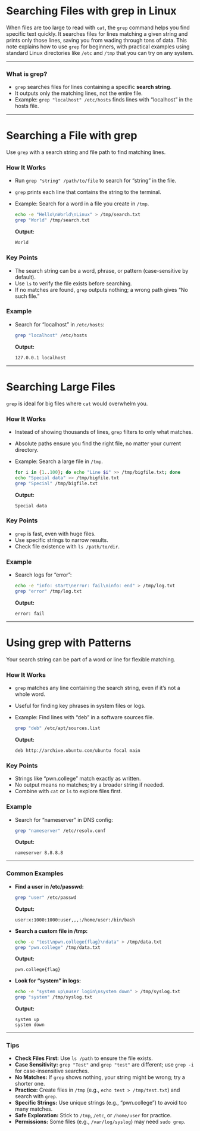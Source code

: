 # **Searching Files with grep in Linux**

When files are too large to read with `cat`, the `grep` command helps you find specific text quickly. It searches files for lines matching a given string and prints only those lines, saving you from wading through tons of data. This note explains how to use `grep` for beginners, with practical examples using standard Linux directories like `/etc` and `/tmp` that you can try on any system.

---

### **What is grep?**

- `grep` searches files for lines containing a specific **search string**.
- It outputs only the matching lines, not the entire file.
- Example: `grep "localhost" /etc/hosts` finds lines with “localhost” in the hosts file.

---

# **Searching a File with grep**

Use `grep` with a search string and file path to find matching lines.

### **How It Works**

- Run `grep "string" /path/to/file` to search for “string” in the file.

- `grep` prints each line that contains the string to the terminal.

- Example: Search for a word in a file you create in `/tmp`.

  ```bash
  echo -e "Hello\nWorld\nLinux" > /tmp/search.txt
  grep "World" /tmp/search.txt
  ```

  **Output:**

  ```
  World
  ```

### **Key Points**

- The search string can be a word, phrase, or pattern (case-sensitive by default).
- Use `ls` to verify the file exists before searching.
- If no matches are found, `grep` outputs nothing; a wrong path gives “No such file.”

### **Example**

- Search for “localhost” in `/etc/hosts`:

  ```bash
  grep "localhost" /etc/hosts
  ```

  **Output:**

  ```
  127.0.0.1 localhost
  ```

---

# **Searching Large Files**

`grep` is ideal for big files where `cat` would overwhelm you.

### **How It Works**

- Instead of showing thousands of lines, `grep` filters to only what matches.

- Absolute paths ensure you find the right file, no matter your current directory.

- Example: Search a large file in `/tmp`.

  ```bash
  for i in {1..100}; do echo "Line $i" >> /tmp/bigfile.txt; done
  echo "Special data" >> /tmp/bigfile.txt
  grep "Special" /tmp/bigfile.txt
  ```

  **Output:**

  ```
  Special data
  ```

### **Key Points**

- `grep` is fast, even with huge files.
- Use specific strings to narrow results.
- Check file existence with `ls /path/to/dir`.

### **Example**

- Search logs for “error”:

  ```bash
  echo -e "info: start\nerror: fail\ninfo: end" > /tmp/log.txt
  grep "error" /tmp/log.txt
  ```

  **Output:**

  ```
  error: fail
  ```

---

# **Using grep with Patterns**

Your search string can be part of a word or line for flexible matching.

### **How It Works**

- `grep` matches any line containing the search string, even if it’s not a whole word.

- Useful for finding key phrases in system files or logs.

- Example: Find lines with “deb” in a software sources file.

  ```bash
  grep "deb" /etc/apt/sources.list
  ```

  **Output:**

  ```
  deb http://archive.ubuntu.com/ubuntu focal main
  ```

### **Key Points**

- Strings like “pwn.college” match exactly as written.
- No output means no matches; try a broader string if needed.
- Combine with `cat` or `ls` to explore files first.

### **Example**

- Search for “nameserver” in DNS config:

  ```bash
  grep "nameserver" /etc/resolv.conf
  ```

  **Output:**

  ```
  nameserver 8.8.8.8
  ```

---

### **Common Examples**

- **Find a user in /etc/passwd:**

  ```bash
  grep "user" /etc/passwd
  ```

  **Output:**

  ```
  user:x:1000:1000:user,,,:/home/user:/bin/bash
  ```

- **Search a custom file in /tmp:**

  ```bash
  echo -e "test\npwn.college{flag}\ndata" > /tmp/data.txt
  grep "pwn.college" /tmp/data.txt
  ```

  **Output:**

  ```
  pwn.college{flag}
  ```

- **Look for “system” in logs:**

  ```bash
  echo -e "system up\nuser login\nsystem down" > /tmp/syslog.txt
  grep "system" /tmp/syslog.txt
  ```

  **Output:**

  ```
  system up
  system down
  ```

---

### **Tips**

- **Check Files First:** Use `ls /path` to ensure the file exists.
- **Case Sensitivity:** `grep "Test"` and `grep "test"` are different; use `grep -i` for case-insensitive searches.
- **No Matches:** If `grep` shows nothing, your string might be wrong; try a shorter one.
- **Practice:** Create files in `/tmp` (e.g., `echo test > /tmp/test.txt`) and search with `grep`.
- **Specific Strings:** Use unique strings (e.g., “pwn.college”) to avoid too many matches.
- **Safe Exploration:** Stick to `/tmp`, `/etc`, or `/home/user` for practice.
- **Permissions:** Some files (e.g., `/var/log/syslog`) may need `sudo grep`.